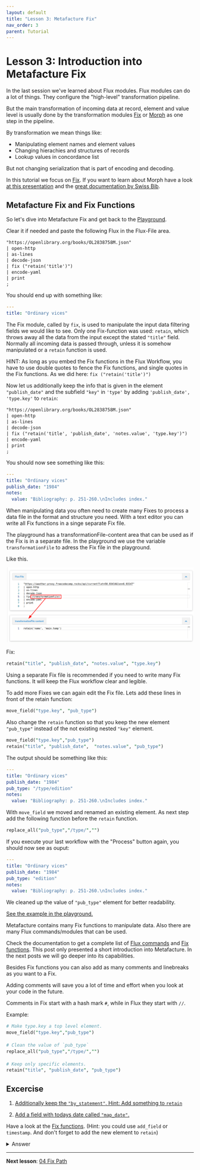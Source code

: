 ```yaml
---
layout: default
title: "Lesson 3: Metafacture Fix"
nav_order: 3
parent: Tutorial
---
```


# Lesson 3: Introduction into Metafacture Fix

In the last session we've learned about Flux modules.
Flux modules can do a lot of things. They configure the "high-level" transformation pipeline.

But the main transformation of incoming data at record, element and value level is usually done by the transformation modules [Fix](https://metafacture.github.io/metafacture-documentation/docs/flux/flux-commands.html#fix) or [Morph](https://metafacture.github.io/metafacture-documentation/docs/flux/flux-commands.html#morph) as one step in the pipeline.

By transformation we mean things like:

* Manipulating element names and element values
* Changing hierachies and structures of records
* Lookup values in concordance list

But not changing serialization that is part of encoding and decoding.

In this tutorial we focus on [Fix](https://metafacture.github.io/metafacture-documentation/docs/flux/flux-commands.html#fix). If you want to learn about Morph have a look [at this presentation](https://slides.lobid.org/metafacture-2020/#/) and the [great documentation by Swiss Bib](https://sschuepbach.github.io/metamorph-hacks/).


## Metafacture Fix and Fix Functions

So let's dive into Metafacture Fix and get back to the [Playground](https://metafacture.org/playground/?flux=%22https%3A//openlibrary.org/books/OL2838758M.json%22%0A%7C+open-http%0A%7C+as-lines%0A%7C+decode-json%0A%7C+encode-yaml%0A%7C+print%0A%3B).

Clear it if needed and paste the following Flux in the Flux-File area.

```text
"https://openlibrary.org/books/OL2838758M.json"
| open-http
| as-lines
| decode-json
| fix ("retain('title')")
| encode-yaml
| print
;
```

You should end up with something like:

```yaml
---
title: "Ordinary vices"
```

The Fix module, called by `fix`, is used to manipulate the input data filtering fields we would like to see. Only one Fix-function was used: `retain`, which throws away all the data from the input except the stated `"title"` field. Normally all incoming data is passed through, unless it is somehow manipulated or a `retain` function is used.

HINT: As long as you embed the Fix functions in the Flux Workflow, you have to use double quotes to fence the Fix functions,
and single quotes in the Fix functions. As we did here: `fix ("retain('title')")`

Now let us additionally keep the info that is given in the element `"publish_date"` and the subfield `"key"` in `'type'` by adding `'publish_date', 'type.key'` to `retain`:

```text
"https://openlibrary.org/books/OL2838758M.json"
| open-http
| as-lines
| decode-json
| fix ("retain('title', 'publish_date', 'notes.value', 'type.key')")
| encode-yaml
| print
;
```

You should now see something like this:

```yaml
---
title: "Ordinary vices"
publish_date: "1984"
notes:
  value: "Bibliography: p. 251-260.\nIncludes index."

```

When manipulating data you often need to create many Fixes to process a data file in the format and structure you need. With a text editor you can write all Fix functions in a singe separate Fix file.

The playground has a transformationFile-content area that can be used as if the Fix is in a separate file.
In the playground we use the variable `transformationFile` to adress the Fix file in the playground.

Like this.

![image](images/outsourcedFix.png)

Fix:

```perl
retain("title", "publish_date", "notes.value", "type.key")
```

Using a separate Fix file is recommended if you need to write many Fix functions. It will keep the Flux workflow clear and legible.

To add more Fixes we can again edit the Fix file.
Lets add these lines in front of the retain function:

```perl
move_field("type.key", "pub_type")
```

Also change the `retain` function so that you keep the new element `"pub_type"` instead of the not existing nested `"key"` element.

```perl
move_field("type.key","pub_type")
retain("title", "publish_date",  "notes.value", "pub_type")
```

The output should be something like this:

```yaml
---
title: "Ordinary vices"
publish_date: "1984"
pub_type: "/type/edition"
notes:
  value: "Bibliography: p. 251-260.\nIncludes index."
```

With `move_field` we moved and renamed an existing element.
As next step add the following function before the `retain` function.

```perl
replace_all("pub_type","/type/","")
```

If you execute your last workflow with the "Process" button again, you should now see as ouput:

```yaml
---
title: "Ordinary vices"
publish_date: "1984"
pub_type: "edition"
notes:
  value: "Bibliography: p. 251-260.\nIncludes index."
```

We cleaned up the value of `"pub_type"` element for better readability.

[See the example in the playground.](https://metafacture.org/playground/?flux=%22https%3A//openlibrary.org/books/OL2838758M.json%22%0A%7C+open-http%0A%7C+as-lines%0A%7C+decode-json%0A%7C+fix+%28transformationFile%29%0A%7C+encode-yaml%0A%7C+print%0A%3B&transformation=move_field%28%22type.key%22%2C%22pub_type%22%29%0Areplace_all%28%22pub_type%22%2C%22/type/%22%2C%22%22%29%0Aretain%28%22title%22%2C+%22publish_date%22%2C+%22pub_type%22%29)

Metafacture contains many Fix functions to manipulate data. Also there are many Flux commands/modules that can be used.

Check the documentation to get a complete list of [Flux commands](https://metafacture.github.io/metafacture-documentation/docs/flux/flux-commands.html) and [Fix functions](https://metafacture.github.io/metafacture-documentation/docs/fix/Fix-functions.html). This post only presented a short introduction into Metafacture. In the next posts we will go deeper into its capabilities.

Besides Fix functions you can also add as many comments and linebreaks as you want to a Fix.

Adding comments will save you a lot of time and effort when you look at your code in the future.

Comments in Fix start with a hash mark `#`, while in Flux they start with `//`.

Example:

```perl
# Make type.key a top level element.
move_field("type.key","pub_type")

# Clean the value of `pub_type`
replace_all("pub_type","/type/","")

# Keep only specific elements.
retain("title", "publish_date", "pub_type")
```

## Excercise

1) [Additionally keep the `"by_statement"`. Hint: Add something to `retain`](https://metafacture.org/playground/?flux=%22https%3A//openlibrary.org/books/OL2838758M.json%22%0A%7C+open-http%0A%7C+as-lines%0A%7C+decode-json%0A%7C+fix+%28transformationFile%29%0A%7C+encode-yaml%0A%7C+print%0A%3B&transformation=move_field%28%22type.key%22%2C%22pub_type%22%29%0Areplace_all%28%22pub_type%22%2C%22/type/%22%2C%22%22%29%0Aretain%28%22title%22%2C+%22publish_date%22%2C+%22pub_type%22%29)

2) [Add a field with todays date called `"map_date"`.](https://metafacture.org/playground/?flux=%22https%3A//openlibrary.org/books/OL2838758M.json%22%0A%7C+open-http%0A%7C+as-lines%0A%7C+decode-json%0A%7C+fix+%28transformationFile%29%0A%7C+encode-yaml%0A%7C+print%0A%3B&transformation=move_field%28%22type.key%22%2C%22pub_type%22%29%0Areplace_all%28%22pub_type%22%2C%22/type/%22%2C%22%22%29%0A...%28%22mape_date%22%2C%22...%22%29%0Aretain%28%22title%22%2C+%22publish_date%22%2C+%22by_statement%22%2C+%22pub_type%22%29)

Have a look at the [Fix functions](https://metafacture.org/metafacture-documentation/docs/fix/Fix-functions.html). (Hint: you could use `add_field` or `timestamp`. And don't forget to add the new element to `retain`)


<details>
<summary>Answer</summary>
<a href="https://metafacture.org/playground/?flux=%22https%3A//openlibrary.org/books/OL2838758M.json%22%0A%7C+open-http%0A%7C+as-lines%0A%7C+decode-json%0A%7C+fix+%28transformationFile%29%0A%7C+encode-yaml%0A%7C+print%0A%3B&transformation=move_field%28%22type.key%22%2C%22pub_type%22%29%0Areplace_all%28%22pub_type%22%2C%22/type/%22%2C%22%22%29%0Aadd_field%28%22map_date%22%2C%222025-11-11%22%29%0Aretain%28%22title%22%2C+%22publish_date%22%2C+%22by_statement%22%2C+%22pub_type%22%2C+%22map_date%22%29">Solution for add_field</a>
or <a href="https://metafacture.org/playground/?flux=%22https%3A//openlibrary.org/books/OL2838758M.json%22%0A%7C+open-http%0A%7C+as-lines%0A%7C+decode-json%0A%7C+fix+%28transformationFile%29%0A%7C+encode-yaml%0A%7C+print%0A%3B&transformation=move_field%28%22type.key%22%2C%22pub_type%22%29%0Areplace_all%28%22pub_type%22%2C%22/type/%22%2C%22%22%29%0Atimestamp%28%22map_date%22%2Cformat%3A%22yyyy-MM-dd%27T%27HH%3Amm%3Ass%22%2C+timezone%3A%22Europe/Berlin%22%29%0Aretain%28%22title%22%2C+%22publish_date%22%2C+%22by_statement%22%2C+%22pub_type%22%2C+%22map_date%22%29">solution for timestamp</a>
</details>

---------------

**Next lesson**: [04 Fix Path](./04_Fix-Path.html)
